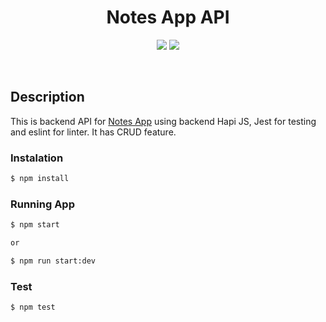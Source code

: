 <h1 align="center">Notes App API</h1>

<p align="center">
<img src="https://circleci.com/gh/yat98/learn_circleci/tree/main.svg?style=shield" />
<img src="https://codecov.io/gh/yat98/learn_circleci/graph/badge.svg?token=OCMLDB6XKW" />
</p>
<br>
<h2>Description</h2>
<p>
This is backend API for  <a href="http://notesapp-v1.dicodingacademy.com/">Notes App</a> using backend Hapi JS, Jest for testing and eslint for linter. It has CRUD feature.
<p>

<h3>Instalation</h3>

```bash
$ npm install
```

<h3>Running App</h3>

```bash
$ npm start

or

$ npm run start:dev
```

<h3>Test</h3>

```bash
$ npm test
```


